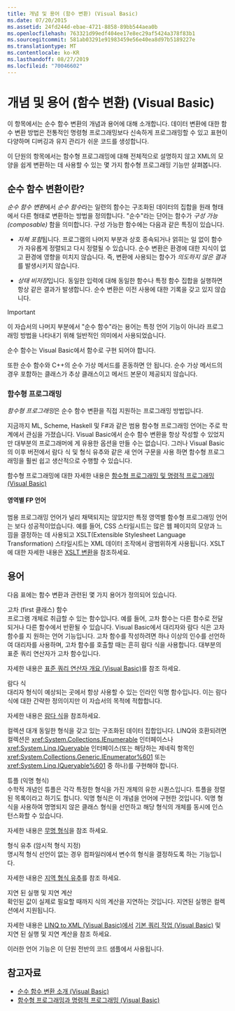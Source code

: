 ```yaml
---
title: 개념 및 용어 (함수 변환) (Visual Basic)
ms.date: 07/20/2015
ms.assetid: 24fd244d-ebae-4721-8858-89bb544aea0b
ms.openlocfilehash: 763321d99edf404ee17e8ec29af5424a378f83b1
ms.sourcegitcommit: 581ab03291e91983459e56e40ea8d97b5189227e
ms.translationtype: MT
ms.contentlocale: ko-KR
ms.lasthandoff: 08/27/2019
ms.locfileid: "70046602"
---
```

# <a name="concepts-and-terminology-functional-transformation-visual-basic"></a>개념 및 용어 (함수 변환) (Visual Basic)
이 항목에서는 순수 함수 변환의 개념과 용어에 대해 소개합니다. 데이터 변환에 대한 함수 변환 방법은 전통적인 명령형 프로그래밍보다 신속하게 프로그래밍할 수 있고 표현이 다양하며 디버깅과 유지 관리가 쉬운 코드를 생성합니다.

이 단원의 항목에서는 함수형 프로그래밍에 대해 전체적으로 설명하지 않고 XML의 모양을 쉽게 변환하는 데 사용할 수 있는 몇 가지 함수형 프로그래밍 기능만 살펴봅니다.

## <a name="what-is-pure-functional-transformation"></a>순수 함수 변환이란?

*순수 함수 변환*에서 *순수 함수*라는 일련의 함수는 구조화된 데이터의 집합을 원래 형태에서 다른 형태로 변환하는 방법을 정의합니다. "순수"라는 단어는 함수가 *구성 가능(composable)* 함을 의미합니다. 구성 가능한 함수에는 다음과 같은 특징이 있습니다.

- *자체 포함*됩니다. 프로그램의 나머지 부분과 상호 종속되거나 얽히는 일 없이 함수가 자유롭게 정렬되고 다시 정렬될 수 있습니다. 순수 변환은 환경에 대한 지식이 없고 환경에 영향을 미치지 않습니다. 즉, 변환에 사용되는 함수가 *의도하지 않은 결과*를 발생시키지 않습니다.

- *상태 비저장*입니다. 동일한 입력에 대해 동일한 함수나 특정 함수 집합을 실행하면 항상 같은 결과가 발생합니다. 순수 변환은 이전 사용에 대한 기록을 갖고 있지 않습니다.

> [!IMPORTANT]
> 이 자습서의 나머지 부분에서 "순수 함수"라는 용어는 특정 언어 기능이 아니라 프로그래밍 방법을 나타내기 위해 일반적인 의미에서 사용되었습니다.
>
> 순수 함수는 Visual Basic에서 함수로 구현 되어야 합니다.
>
> 또한 순수 함수와 C++의 순수 가상 메서드를 혼동하면 안 됩니다. 순수 가상 메서드의 경우 포함하는 클래스가 추상 클래스이고 메서드 본문이 제공되지 않습니다.

### <a name="functional-programming"></a>함수형 프로그래밍

*함수형 프로그래밍*은 순수 함수 변환을 직접 지원하는 프로그래밍 방법입니다.

지금까지 ML, Scheme, Haskell 및 F#과 같은 범용 함수형 프로그래밍 언어는 주로 학계에서 관심을 가졌습니다. Visual Basic에서 순수 함수 변환을 항상 작성할 수 있었지만 대부분의 프로그래머에 게 유용한 옵션을 만들 수는 없습니다. 그러나 Visual Basic의 이후 버전에서 람다 식 및 형식 유추와 같은 새 언어 구문을 사용 하면 함수형 프로그래밍을 훨씬 쉽고 생산적으로 수행할 수 있습니다.

함수형 프로그래밍에 대한 자세한 내용은 [함수형 프로그래밍 및 명령적 프로그래밍 (Visual Basic)](../../../../visual-basic/programming-guide/concepts/linq/functional-programming-vs-imperative-programming.md)

#### <a name="domain-specific-fp-languages"></a>영역별 FP 언어

범용 프로그래밍 언어가 널리 채택되지는 않았지만 특정 영역별 함수형 프로그래밍 언어는 보다 성공적이었습니다. 예를 들어, CSS 스타일시트는 많은 웹 페이지의 모양과 느낌을 결정하는 데 사용되고 XSLT(Extensible Stylesheet Language Transformation) 스타일시트는 XML 데이터 조작에서 광범위하게 사용됩니다. XSLT에 대한 자세한 내용은 [XSLT 변환](../../../../standard/data/xml/xslt-transformations.md)을 참조하세요.

## <a name="terminology"></a>용어

다음 표에는 함수 변환과 관련된 몇 가지 용어가 정의되어 있습니다.

고차 (first 클래스) 함수 \
프로그램 개체로 취급할 수 있는 함수입니다. 예를 들어, 고차 함수는 다른 함수로 전달되거나 다른 함수에서 반환될 수 있습니다. Visual Basic에서 대리자와 람다 식은 고차 함수를 지 원하는 언어 기능입니다. 고차 함수를 작성하려면 하나 이상의 인수를 선언하여 대리자를 사용하며, 고차 함수를 호출할 때는 흔히 람다 식을 사용합니다. 대부분의 표준 쿼리 연산자가 고차 함수입니다.

자세한 내용은 [표준 쿼리 연산자 개요 (Visual Basic)](../../../../visual-basic/programming-guide/concepts/linq/standard-query-operators-overview.md)를 참조 하세요.

람다 식 \
대리자 형식이 예상되는 곳에서 항상 사용할 수 있는 인라인 익명 함수입니다. 이는 람다 식에 대한 간략한 정의이지만 이 자습서의 목적에 적합합니다.

자세한 내용은 [람다 식](../../../../visual-basic/programming-guide/language-features/procedures/lambda-expressions.md)을 참조하세요.

컬렉션
대개 동일한 형식을 갖고 있는 구조화된 데이터 집합입니다. LINQ와 호환되려면 컬렉션은 <xref:System.Collections.IEnumerable> 인터페이스나 <xref:System.Linq.IQueryable> 인터페이스(또는 해당하는 제네릭 항목인 <xref:System.Collections.Generic.IEnumerator%601> 또는 <xref:System.Linq.IQueryable%601> 중 하나)를 구현해야 합니다.

튜플 (익명 형식) \
수학적 개념인 튜플은 각각 특정한 형식을 가진 개체의 유한 시퀀스입니다. 튜플을 정렬된 목록이라고 하기도 합니다. 익명 형식은 이 개념을 언어에 구현한 것입니다. 익명 형식을 사용하여 명명되지 않은 클래스 형식을 선언하고 해당 형식의 개체를 동시에 인스턴스화할 수 있습니다.

자세한 내용은 [무명 형식](../../../../visual-basic/programming-guide/language-features/objects-and-classes/anonymous-types.md)을 참조 하세요.

형식 유추 (암시적 형식 지정) \
명시적 형식 선언이 없는 경우 컴파일러에서 변수의 형식을 결정하도록 하는 기능입니다.

자세한 내용은 [지역 형식 유추](../../../../visual-basic/programming-guide/language-features/variables/local-type-inference.md)를 참조 하세요.

지연 된 실행 및 지연 계산 \
확인된 값이 실제로 필요할 때까지 식의 계산을 지연하는 것입니다. 지연된 실행은 컬렉션에서 지원됩니다.

자세한 내용은 [LINQ to XML (Visual Basic)에서](../../../../visual-basic/programming-guide/concepts/linq/deferred-execution-and-lazy-evaluation-in-linq-to-xml.md) [기본 쿼리 작업 (Visual Basic)](../../../../visual-basic/programming-guide/concepts/linq/basic-query-operations.md) 및 지연 된 실행 및 지연 계산을 참조 하세요.

이러한 언어 기능은 이 단원 전반의 코드 샘플에서 사용됩니다.

## <a name="see-also"></a>참고자료

- [순수 함수 변환 소개 (Visual Basic)](../../../../visual-basic/programming-guide/concepts/linq/introduction-to-pure-functional-transformations.md)
- [함수형 프로그래밍과 명령적 프로그래밍 (Visual Basic)](../../../../visual-basic/programming-guide/concepts/linq/functional-programming-vs-imperative-programming.md)
